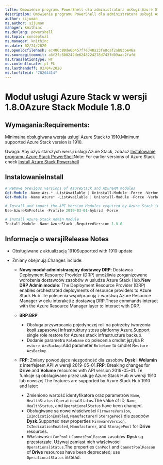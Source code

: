 ```yaml
---
title: Omówienie programu PowerShell dla administratora usługi Azure Stack | Microsoft Docs
description: Omówienie programu PowerShell dla administratora usługi Azure Stack z instrukcjami dotyczącymi instalacji i konfiguracji.
author: sijuman
ms.author: sijuman
manager: knithinc
ms.devlang: powershell
ms.topic: conceptual
ms.manager: knithinc
ms.date: 02/24/2020
ms.openlocfilehash: ec406c80de6b457f7e340a23fe8caf2ab83be46a
ms.sourcegitcommit: a6f2fc500242de6248224278d743fd09aac2fafd
ms.translationtype: HT
ms.contentlocale: pl-PL
ms.lasthandoff: 03/04/2020
ms.locfileid: "78264414"
---
```

# <a name="azure-stack-module-180"></a><span data-ttu-id="d4e11-103">Moduł usługi Azure Stack w wersji 1.8.0</span><span class="sxs-lookup"><span data-stu-id="d4e11-103">Azure Stack Module 1.8.0</span></span>

## <a name="requirements"></a><span data-ttu-id="d4e11-104">Wymagania:</span><span class="sxs-lookup"><span data-stu-id="d4e11-104">Requirements:</span></span>

<span data-ttu-id="d4e11-105">Minimalna obsługiwana wersja usługi Azure Stack to 1910.</span><span class="sxs-lookup"><span data-stu-id="d4e11-105">Minimum supported Azure Stack version is 1910.</span></span>

<span data-ttu-id="d4e11-106">Uwaga: Aby użyć starszych wersji usługi Azure Stack, zobacz [Instalowanie programu Azure Stack PowerShell](https://docs.microsoft.com/azure/azure-stack/azure-stack-powershell-install#install-azure-stack-powershell)</span><span class="sxs-lookup"><span data-stu-id="d4e11-106">Note: For earlier versions of Azure Stack check [Install Azure Stack Powershell](https://docs.microsoft.com/azure/azure-stack/azure-stack-powershell-install#install-azure-stack-powershell)</span></span>

## <a name="install"></a><span data-ttu-id="d4e11-107">Instalowanie</span><span class="sxs-lookup"><span data-stu-id="d4e11-107">Install</span></span>

```powershell
# Remove previous versions of AzureStack and AzureRM modules
Get-Module -Name Azs.* -ListAvailable | Uninstall-Module -Force -Verbose
Get-Module -Name Azure* -ListAvailable | Uninstall-Module -Force -Verbose

# Install and import the API Version Modules required by Azure Stack into the current PowerShell session.
Use-AzureRmProfile -Profile 2019-03-01-hybrid -Force

# Install Azure Stack Admin Module
Install-Module -Name AzureStack -RequiredVersion 1.8.0
```

## <a name="release-notes"></a><span data-ttu-id="d4e11-108">Informacje o wersji</span><span class="sxs-lookup"><span data-stu-id="d4e11-108">Release Notes</span></span>

* <span data-ttu-id="d4e11-109">Obsługiwane z aktualizacją 1910</span><span class="sxs-lookup"><span data-stu-id="d4e11-109">Supported with 1910 update</span></span>
* <span data-ttu-id="d4e11-110">Zmiany obejmują:</span><span class="sxs-lookup"><span data-stu-id="d4e11-110">Changes include:</span></span>

    - <span data-ttu-id="d4e11-111">**Nowy moduł administracyjny dostawcy DRP**: Dostawca Deployment Resource Provider (DRP) umożliwia zorganizowane wdrożenia dostawców zasobów w usłudze Azure Stack Hub.</span><span class="sxs-lookup"><span data-stu-id="d4e11-111">**New DRP Admin module**: The Deployment Resource Provider (DRP) enables orchestrated deployments of resource providers to Azure Stack Hub.</span></span> <span data-ttu-id="d4e11-112">Te polecenia współpracują z warstwą Azure Resource Manager w celu interakcji z dostawcą DRP.</span><span class="sxs-lookup"><span data-stu-id="d4e11-112">These commands interact with the Azure Resource Manager layer to interact with DRP.</span></span>

    - <span data-ttu-id="d4e11-113">**BRP**:</span><span class="sxs-lookup"><span data-stu-id="d4e11-113">**BRP**:</span></span>
        - <span data-ttu-id="d4e11-114">Obsługa przywracania pojedynczej roli na potrzeby tworzenia kopii zapasowej infrastruktury stosu platformy Azure.</span><span class="sxs-lookup"><span data-stu-id="d4e11-114">Support single role restore for Azures stack infrastructure backup.</span></span>
        - <span data-ttu-id="d4e11-115">Dodanie parametru `RoleName` do polecenia cmdlet języka R `estore-AzsBackup`.</span><span class="sxs-lookup"><span data-stu-id="d4e11-115">Add parameter `RoleName` to cmdlet R`estore-AzsBackup`.</span></span>

    - <span data-ttu-id="d4e11-116">**FRP**: Zmiany powodujące niezgodność dla zasobów **Dysk** i **Wolumin** z interfejsem API w wersji 2019-05-01.</span><span class="sxs-lookup"><span data-stu-id="d4e11-116">**FRP**: Breaking changes for **Drive** and **Volume** resources with API version 2019-05-01.</span></span> <span data-ttu-id="d4e11-117">Te funkcje są obsługiwane przez usługę Azure Stack Hub w wersji 1910 lub nowszej:</span><span class="sxs-lookup"><span data-stu-id="d4e11-117">The features are supported by Azure Stack Hub 1910 and later:</span></span>
        - <span data-ttu-id="d4e11-118">Zmieniono wartość identyfikatora oraz parametrów `Name`, `HealthStatus` i `OperationalStatus`.</span><span class="sxs-lookup"><span data-stu-id="d4e11-118">The value of ID, `Name`, `HealthStatus`, and `OperationalStatus` have been changed.</span></span>
        - <span data-ttu-id="d4e11-119">Obsługiwane są nowe właściwości `FirmwareVersion`, `IsIndicationEnabled`, `Manufacturer`i `StoragePool` dla zasobów **Dysk**.</span><span class="sxs-lookup"><span data-stu-id="d4e11-119">Supported new properties `FirmwareVersion`, `IsIndicationEnabled`, `Manufacturer`, and `StoragePool` for **Drive** resources.</span></span>
        - <span data-ttu-id="d4e11-120">Właściwości `CanPool` i `CannotPoolReason` zasobów **Dysk** są przestarzałe. Używaj zamiast nich właściwości `OperationalStatus`.</span><span class="sxs-lookup"><span data-stu-id="d4e11-120">The properties `CanPool` and `CannotPoolReason` of **Drive** resources have been deprecated; use `OperationalStatus` instead.</span></span>
